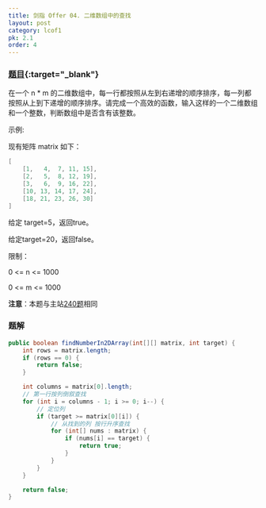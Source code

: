 ```yaml
---
title: 剑指 Offer 04. 二维数组中的查找
layout: post
category: lcof1
pk: 2.1
order: 4
---
```


### [题目](https://leetcode-cn.com/problems/er-wei-shu-zu-zhong-de-cha-zhao-lcof/){:target="_blank"}

在一个 n * m 的二维数组中，每一行都按照从左到右递增的顺序排序，每一列都按照从上到下递增的顺序排序。请完成一个高效的函数，输入这样的一个二维数组和一个整数，判断数组中是否含有该整数。

示例:

现有矩阵 matrix 如下：

```java
[
    [1,   4,  7, 11, 15],
    [2,   5,  8, 12, 19],
    [3,   6,  9, 16, 22],
    [10, 13, 14, 17, 24],
    [18, 21, 23, 26, 30]
]
```

给定 target=5，返回true。

给定target=20，返回false。

限制：

0 <= n <= 1000

0 <= m <= 1000



**注意**：本题与主站[240题](https://leetcode-cn.com/problems/search-a-2d-matrix-ii/)相同

### 题解

```java
public boolean findNumberIn2DArray(int[][] matrix, int target) {
    int rows = matrix.length;
    if (rows == 0) {
        return false;
    }

    int columns = matrix[0].length;
    // 第一行按列倒叙查找
    for (int i = columns - 1; i >= 0; i--) {
        // 定位列
        if (target >= matrix[0][i]) {
            // 从找到的列 按行升序查找
            for (int[] nums : matrix) {
                if (nums[i] == target) {
                    return true;
                }
            }
        }
    }

    return false;
}
```